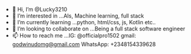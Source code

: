 - 👋 Hi, I’m @Lucky3210
- 👀 I’m interested in ...AIs, Machine learning, full stack
- 🌱 I’m currently learning ...python, html/css, js, Kotlin etc..
- 💞️ I’m looking to collaborate on ...Being a full stack software engineer 
- 📫 How to reach me ...IG: @officialpro1502 gmail: godwinudomg@gmail.com WhatsApp: +2348154339628

<!---
Lucky3210/Lucky3210 is a ✨ special ✨ repository because its `README.md` (this file) appears on your GitHub profile.
You can click the Preview link to take a look at your changes.
--->
